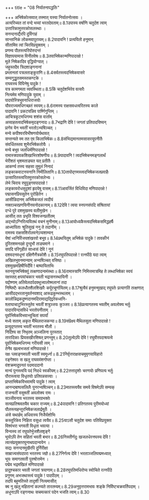 +++
title = "08 निर्यातनापद्धतिः"

+++
अभिषेकोत्सवात् तस्मात् यस्या निर्यातनोत्सवः ।  
अत्यरिच्यत तां वन्दे भव्यां भरतदेवताम्॥ 8.1उपास्य वर्षाणि चतुर्दश त्वाम्  
उत्तारिकामुत्तरकोसलस्थाः ।  
सनन्दनाद्यैरपि दुर्विगाहं  
सान्तानिकं लोकमवापुरग्र्यम्॥ 8.2पादावनि ! प्रत्ययितो हनूमान्  
सीतामिव त्वां चिरविप्रयुक्ताम् ।  
प्रणम्य पौलस्त्यरिपोरुदन्तं  
विज्ञापयामास विनीतवेषः॥ 8.3तवाभिषेकान्मणिपादरक्षे !  
मूले निषेकादिव वृद्धियोग्यात् ।  
जहुस्तदैव त्रिदशाङ्गनानां  
प्रम्लानतां पत्रलताङ्कुराणि॥ 8.4सर्वतस्त्वदभिषेकवासरे  
सम्यगुद्धृतसमस्तकण्टके ।  
राघवस्य विपिनेषु पादुके !  
यत्र कामगमता व्यवस्थिता॥ 8.5किं चतुर्दशभिरेव वत्सरैः  
नित्यमेव मणिपादुके युवाम् ।  
पादयोस्त्रिभुवनाधिराजयोः  
यौवराज्यमधिगच्छतं स्वयम्॥ 8.6रामस्य राक्षसवधत्वरितस्य काले  
पादावनि ! प्रकटयन्निव पार्ष्णिगुप्तिम् ।  
आचित्रकूटमधिगम्य शशंस वार्ताम्  
अव्याहतत्वदभिषेकमृदङ्गनादः॥ 8.7भद्राणि देवि ! जगतां प्रतिपादयिष्यन्  
प्रागेव येन भवतीं भरतोऽभ्यषिञ्चत् ।  
मन्ये कपीश्वरविभीषणयोर्यथावत्  
सन्तन्यते स्म तत एव किलाभिषेकः॥ 8.8संभिद्यमानतमसासरयूपनीतैः  
संवर्धितस्तव शुभैरभिषेकतोयैः ।  
मन्ये बभूव जलधिर्मणिपादरक्षे !  
रामास्त्रपावकशिखाभिरशोषणीयः॥ 8.9पादावनि ! त्वदभिषेचनमङ्गलार्थं  
भेरीशतं भृशमताड्यत यत् प्रतीतैः ।  
आकर्ण्य तस्य सहसा तुमुलं निनादं  
लङ्काकवाटनयनानि निमीलितानि॥ 8.10तापोद्गमस्त्वदभिषेकजलप्रवाहैः  
उत्सारितस्त्वरितमुत्तरकोसलेभ्यः ।  
लेभे चिराय रघुपुङ्गवपादरक्षे !  
लङ्कावरोधसुदृशां हृदयेषु वासम्॥ 8.11आवर्जितं विधिविदा मणिपादरक्षे !  
पद्मासनप्रियसुतेन पुरोहितेन ।  
आसीन्निदानम् अभिषेकजलं त्वदीयं  
नक्तञ्चरप्रणयिनीनयनोदकानाम्॥ 8.12देवि ! त्वया स्नपनसंपदि संश्रितायां  
दग्धे पुरे दशमुखस्य वलीमुखेन ।  
आसीत् ततः प्रभृति विश्वजनप्रतीतम्  
अद्भ्योऽग्निरित्यवितथं वचनं मुनीनाम्॥ 8.13आयोध्यकैस्त्वदभिषेकसमिद्धहर्षैः  
आध्मापिताः श्रुतिसुखं ननु ते तदानीम् ।  
रामस्य राक्षसशिरोलवनेऽप्यशाम्यन्  
येषां ध्वनिर्विजयशंखरवो बभूव॥ 8.14प्रथयितुम् अभिषेकं पादुके ! तावकीनं  
दुरितशमनदक्षे दुन्दुभौ ताड्यमाने ।  
सपदि परिगृहीतं साध्वसं देवि ! नूनं  
दशवदनवधूनां दक्षिणैर्नेत्रकोशैः॥ 8.15रघुपतिपदरक्षे ! रत्नपीठे यदा त्वाम्  
अखिलभुवनमान्याम् अभ्यषिञ्चत् वसिष्ठः ।  
दशमुखमहिषीभिर्देवि ! बाष्पायिताभिः  
स्तनयुगमभिषेक्तुं तत्क्षणादन्वमंस्थाः॥ 8.16रामास्त्राणि निमित्तमात्रमिह ते लब्धाभिषेका स्वयं  
रक्षस्तत् क्षपयांचकार भवती भद्रासनस्थायिनी ।  
यद्दोष्णाम् अतिवेलदर्पदवथुज्वालोष्मलानां तदा  
निष्पिष्टैः कलधौतशैलशिखरैः कर्पूरचूर्णायितम्॥ 8.17श्रुत्वैवं हनुमन्मुखाद् रघुपतेः प्रत्यागतिं तत्क्षणात्  
आसीदद्भरतानुवर्तनवशाद् आरूढकुम्भस्थलाम् ।  
कालोन्निद्रकदुष्णदानमदिरामाद्यद्द्विरेफध्वनि-  
श्लाघाचाटुभिरस्तुतेव भवतीं शत्रुञ्जयः कुञ्जरः॥ 8.18प्रत्यागतस्य भवतीम् अवलोक्य भर्तुः  
पादारविन्दसविधे भरतोपनीताम् ।  
पूर्वाभिषेकविभवाभ्युचितां सपर्यां  
मध्ये सताम् अकृत मैथिलराजकन्या॥ 8.19संप्रेक्ष्य मैथिलसुता मणिपादरक्षे !  
प्रत्युद्गतस्य भवतीं भरतस्य मौलौ ।  
निर्दिश्य सा निभृतम् अञ्जलिना पुरस्तात्  
तारादिकाः प्रियसखीरशिषत् प्रणन्तुम्॥ 8.20तुल्येऽपि देवि ! रघुवीरपदाश्रयत्वे  
पूर्वाभिषेकमधिगम्य गरीयसी त्वम् ।  
तेनैव खल्वभजतां मणिपादरक्षे !  
रक्षः प्लवङ्गमपती भवतीं स्वमूर्ध्ना॥ 8.21निर्वृत्तराक्षसचमूमृगयाविहारो  
रङ्गेश्वरः स खलु राघववंशगोप्ता ।  
वंशक्रमादुपनतं पदमाददानो  
मान्यं पुनस्त्वयि पदं निदधे स्वकीयम्॥ 8.22तत्तादृशोः चरणयोः प्रणिपत्य भर्तुः  
पौरास्त्वया विधृतयोः प्रतिपन्नसत्त्वाः ।  
प्राप्ताभिषेकविभवामपि पादुके ! त्वाम्  
आनन्दबाष्पसलिलैः पुनरभ्यषिञ्चन्॥ 8.23मातस्त्वयैव समये विषमेऽपि सम्यक्  
राजन्वतीं वसुमतीं अवलोक्य रामः ।  
सञ्जीवनाय भरतस्य समग्रभक्तेः  
सत्यप्रतिश्रवतयैव चकार राज्यम्॥ 8.24पादावनि ! प्रतिगतस्य पुरीमयोध्यां  
पौलस्त्यहन्तुरभिषेकजलार्द्रमूर्तेः ।  
अंसे यथार्हम् अधिवास्य निजैर्यशोभिः  
कस्तूरिकेव निहिता वसुधा त्वयैव॥ 8.25याऽसौ चतुर्दश समाः पतिविप्रयुक्ता  
विश्वंभरा भगवती विधृता भवत्या ।  
विन्यस्य तां रघुपतेर्भुजशैलशृङ्गे  
भूयोऽपि तेन सहितां भवती बभार॥ 8.26निस्तीर्णदुः खजलधेरनघस्य देवि !  
त्वत्संप्रयुक्तरघुनाथपदान्वयेन ।  
सद्यः सनन्दनमुखैरपि दुर्निरीक्षा  
साम्राज्यसंपदपरा भरतस्य जज्ञे॥ 8.27निर्गत्य देवि ! भरताञ्जलिपद्ममध्यात्  
भूयः समागतवती पुरुषोत्तमेन ।  
पद्मेव भद्रमखिलं मणिपादरक्षे  
प्रादुश्चकार भवती जगतां त्रयाणाम्॥ 8.28रघुपतिमधिरोप्य स्वोचिते रत्नपीठे  
प्रगुणम् अभजथास्त्वं पादुके ! पादपीठम् ।  
तदपि बहुमतिस्ते तादृशी नित्यमासीत्  
क्व नु खलु महितानां कल्प्यते तारतम्यम्॥ 8.29अनुवृत्तरामभावः शङ्के निर्विष्टचक्रवर्तिपदाम् ।  
अधुनाऽपि रङ्गनाथः सचमत्कारं पदेन भजति त्वाम्॥ 8.30